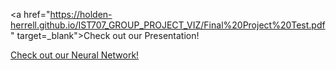 <a href="https://holden-herrell.github.io/IST707_GROUP_PROJECT_VIZ/Final%20Project%20Test.pdf" target=_blank">Check out our Presentation!</a>

<a href="https://holden-herrell.github.io/IST707_GROUP_PROJECT_VIZ/network%20plot.html">Check out our Neural Network!</a>

